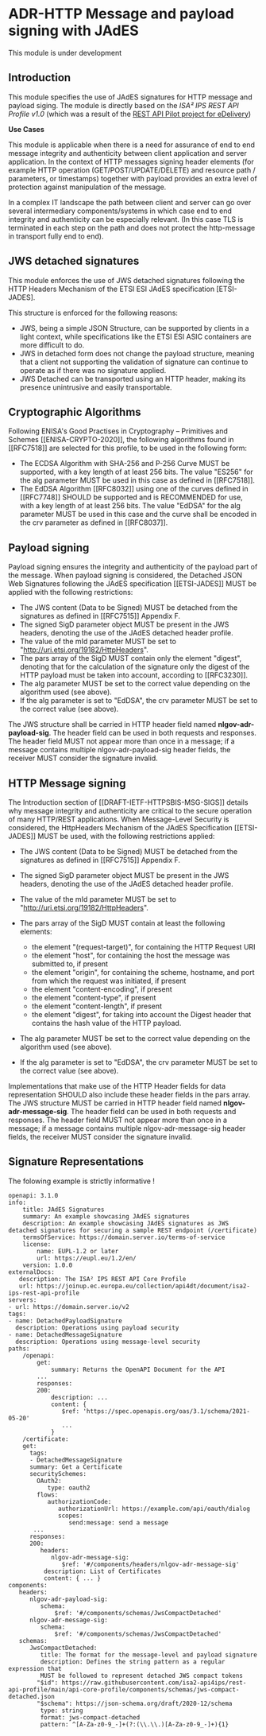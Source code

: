 
# ADR-HTTP Message and payload signing with JAdES



<aside class="note" title="Status">
        <p>This module is under development</p>
</aside>


## Introduction

This module specifies the use of JAdES signatures for HTTP message and payload siging. The module is directly based on the _ISA² IPS REST API Profile v1.0_ (which was a result of the [REST API Pilot project for eDelivery](https://joinup.ec.europa.eu/collection/api4dt/document/isa2-ips-rest-api-profile))

**Use Cases**

This module is applicable when there is a need for assurance of end to end message integrity and authenticity between client application and server application.
In the context of HTTP messages signing header elements (for example HTTP operation (GET/POST/UPDATE/DELETE) and resource path / parameters, or timestamps) together with payload provides an extra level of protection against manipulation of the message.

In a complex IT landscape the path between client and server can go over several intermediary components/systems in which case end to end integrity and authenticity can be especially relevant. (In this case TLS is terminated in each step on the path and does not protect the http-message in transport fully end to end).  

## JWS detached signatures

This module enforces the use of JWS detached signatures following the HTTP Headers Mechanism of the ETSI ESI JAdES specification [ETSI-JADES]. 

This structure is enforced for the following reasons:
* JWS, being a simple JSON Structure, can be supported by clients in a light context, while specifications like the ETSI ESI ASIC containers are more difficult to do.
* JWS in detached form does not change the payload structure, meaning that a client not supporting the validation of signature can continue to operate as if there was no signature applied.
* JWS Detached can be transported using an HTTP header, making its presence unintrusive and easily transportable.

## Cryptographic Algorithms

Following ENISA's Good Practises in Cryptography – Primitives and Schemes [[ENISA-CRYPTO-2020]], the following algorithms found in [[RFC7518]] are selected for this profile, to be used in the following form:
* The ECDSA Algorithm with SHA-256 and P-256 Curve MUST be supported, with a key length of at least 256 bits. The value "ES256" for the alg parameter MUST be used in this case as defined in [[RFC7518]].
* The EdDSA Algorithm [[RFC8032]] using one of the curves defined in [[RFC7748]] SHOULD be supported and is RECOMMENDED for use, with a key length of at least 256 bits. The value "EdDSA" for the alg parameter MUST be used in this case and the curve shall be encoded in the crv parameter as defined in [[RFC8037]].

## Payload signing

Payload signing ensures the integrity and authenticity of the payload part of the message.  When payload signing is considered, the Detached JSON Web Signatures following the JAdES specification [[ETSI-JADES]] MUST be applied with the following restrictions:
* The JWS content (Data to be Signed) MUST be detached from the signatures as defined in [[RFC7515]] Appendix F. 
* The signed SigD parameter object MUST be present in the JWS headers, denoting the use of the JAdES detached header profile. 
* The value of the mId parameter MUST be set to "http://uri.etsi.org/19182/HttpHeaders".
* The pars array of the SigD MUST contain only the element "digest", denoting that for the calculation of the signature only the digest of the HTTP payload must be taken into account, according to [[RFC3230]]. 
* The alg parameter MUST be set to the correct value depending on the algorithm used (see above). 
* If the alg parameter is set to "EdDSA", the crv parameter MUST be set to the correct value (see above).



The JWS structure shall be carried in HTTP header field named __nlgov-adr-payload-sig__. The header field can be used in both requests and responses. The header field MUST not appear more than once in a message; if a message contains multiple nlgov-adr-payload-sig header fields, the receiver MUST consider the signature invalid.

## HTTP Message signing

The Introduction section of [[DRAFT-IETF-HTTPSBIS-MSG-SIGS]] details why message integrity and authenticity are critical to the secure operation of many HTTP/REST applications.
When Message-Level Security is considered, the HttpHeaders Mechanism of the JAdES Specification [[ETSI-JADES]] MUST be used, with the following restrictions applied:

* The JWS content (Data to be Signed) MUST be detached from the signatures as defined in [[RFC7515]] Appendix F. 

* The signed SigD parameter object MUST be present in the JWS headers, denoting the use of the JAdES detached header profile. 

* The value of the mId parameter MUST be set to "http://uri.etsi.org/19182/HttpHeaders". 

* The pars array of the SigD MUST contain at least the following elements:
    * the element "(request-target)", for containing the HTTP Request URI
    * the element "host", for containing the host the message was submitted to, if present
    * the element "origin", for containing the scheme, hostname, and port from which the request was initiated, if present
    * the element "content-encoding", if present
    * the element "content-type", if present
    * the element "content-length", if present
    * the element "digest", for taking into account the Digest header that contains the hash value of the HTTP payload. 
* The alg parameter MUST be set to the correct value depending on the algorithm used (see above). 
* If the alg parameter is set to "EdDSA", the crv parameter MUST be set to the correct value (see above).

Implementations that make use of the HTTP Header fields for data representation SHOULD also include these header fields in the pars array. The JWS structure MUST be carried in HTTP header field named __nlgov-adr-message-sig__. The header field can be used in both requests and responses. The header field MUST not appear more than once in a message; if a message contains multiple nlgov-adr-message-sig header fields, the receiver MUST consider the signature invalid.

## Signature Representations

The folowing example is strictly informative !

```
openapi: 3.1.0
info:
    title: JAdES Signatures
    summary: An example showcasing JAdES signatures
    description: An example showcasing JAdES signatures as JWS detached signatures for securing a sample REST endpoint (/certificate)
    termsOfService: https://domain.server.io/terms-of-service
    license:
        name: EUPL-1.2 or later
        url: https://eupl.eu/1.2/en/
    version: 1.0.0
externalDocs:
   description: The ISA² IPS REST API Core Profile
   url: https://joinup.ec.europa.eu/collection/api4dt/document/isa2-ips-rest-api-profile
servers:
- url: https://domain.server.io/v2
tags:
- name: DetachedPayloadSignature
  description: Operations using payload security
- name: DetachedMessageSignature
  description: Operations using message-level security
paths:
    /openapi:
        get:
            summary: Returns the OpenAPI Document for the API
        ...
        responses:
        200:
            description: ...
            content: {
               $ref: 'https://spec.openapis.org/oas/3.1/schema/2021-05-20'
               ...
            }
    /certificate:
    get:
      tags:
      - DetachedMessageSignature
      summary: Get a Certificate
      securitySchemes:
        OAuth2:
           type: oauth2
        flows:
           authorizationCode:
              authorizationUrl: https://example.com/api/oauth/dialog
              scopes:
                 send:message: send a message
       ...
      responses:
      200:
         headers:
            nlgov-adr-message-sig:
               $ref: '#/components/headers/nlgov-adr-message-sig'
          description: List of Certificates
          content: { ... }
components:
   headers:
      nlgov-adr-payload-sig:
         schema:
             $ref: '#/components/schemas/JwsCompactDetached'
      nlgov-adr-message-sig:
         schema:
             $ref: '#/components/schemas/JwsCompactDetached'
   schemas:
      JwsCompactDetached:
         title: The format for the message-level and payload signature
         description: Defines the string pattern as a regular expression that
         MUST be followed to represent detached JWS compact tokens
        "$id": https://raw.githubusercontent.com/isa2-api4ips/rest-api-profile/main/api-core-profile/components/schemas/jws-compact-detached.json
        "$schema": https://json-schema.org/draft/2020-12/schema
         type: string
         format: jws-compact-detached
         pattern: ^[A-Za-z0-9_-]+(?:(\\.\\.)[A-Za-z0-9_-]+){1}

```


